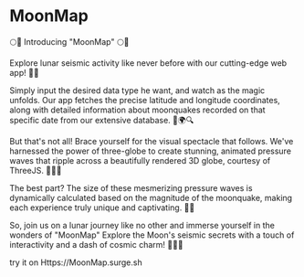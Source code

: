 # MoonMap
🌕🚀 Introducing "MoonMap" 🌕🚀

Explore lunar seismic activity like never before with our cutting-edge web app! 🌝✨

Simply input the desired data type he want, and watch as the magic unfolds. Our app fetches the precise latitude and longitude coordinates, along with detailed information about moonquakes recorded on that specific date from our extensive database. 📅🌍🔍

But that's not all! Brace yourself for the visual spectacle that follows. We've harnessed the power of three-globe to create stunning, animated pressure waves that ripple across a beautifully rendered 3D globe, courtesy of ThreeJS. 🎥🌐🌊

The best part? The size of these mesmerizing pressure waves is dynamically calculated based on the magnitude of the moonquake, making each experience truly unique and captivating. 🌠💫

So, join us on a lunar journey like no other and immerse yourself in the wonders of "MoonMap" Explore the Moon's seismic secrets with a touch of interactivity and a dash of cosmic charm! 🌌🌟🌖

try it on Https://MoonMap.surge.sh
